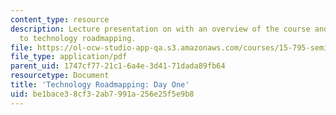 ```yaml
---
content_type: resource
description: Lecture presentation on with an overview of the course and introduction
  to technology roadmapping.
file: https://ol-ocw-studio-app-qa.s3.amazonaws.com/courses/15-795-seminar-in-operations-management-fall-2002/be1bace38cf32ab7991a256e25f5e9b8_trm15795classoverview.pdf
file_type: application/pdf
parent_uid: 1747cf77-21c1-6a4e-3d41-71dada89fb64
resourcetype: Document
title: 'Technology Roadmapping: Day One'
uid: be1bace3-8cf3-2ab7-991a-256e25f5e9b8
---
```

